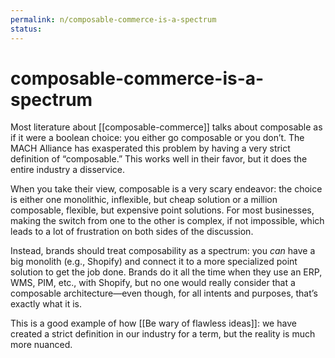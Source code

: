 ```yaml
---
permalink: n/composable-commerce-is-a-spectrum
status: 
---
```

# composable-commerce-is-a-spectrum

Most literature about [[composable-commerce]] talks about composable as if it were a boolean choice: you either go composable or you don’t. The MACH Alliance has exasperated this problem by having a very strict definition of “composable.” This works well in their favor, but it does the entire industry a disservice.

When you take their view, composable is a very scary endeavor: the choice is either one monolithic, inflexible, but cheap solution or a million composable, flexible, but expensive point solutions. For most businesses, making the switch from one to the other is complex, if not impossible, which leads to a lot of frustration on both sides of the discussion.

Instead, brands should treat composability as a spectrum: you _can_ have a big monolith (e.g., Shopify) and connect it to a more specialized point solution to get the job done. Brands do it all the time when they use an ERP, WMS, PIM, etc., with Shopify, but no one would really consider that a composable architecture—even though, for all intents and purposes, that’s exactly what it is.

This is a good example of how [[Be wary of flawless ideas]]: we have created a strict definition in our industry for a term, but the reality is much more nuanced.
